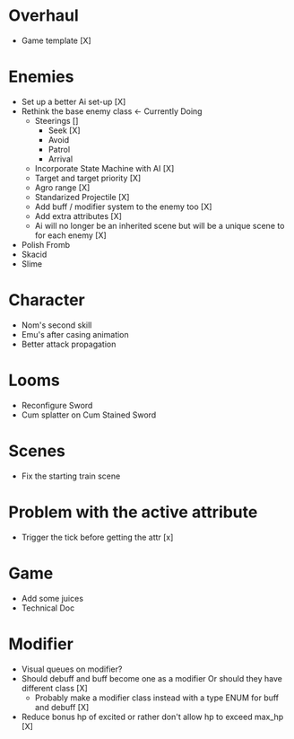 # Overhaul
- Game template [X]

# Enemies
- Set up a better Ai set-up [X]
- Rethink the base enemy class <- Currently Doing
	- Steerings []
		- Seek [X]
		- Avoid
		- Patrol
		- Arrival
	- Incorporate State Machine with AI [X]
	- Target and target priority [X]
	- Agro range [X]
	- Standarized Projectile [X]
	- Add buff / modifier system to the enemy too [X]
	- Add extra attributes [X]
	- Ai will no longer be an inherited scene but will be a unique scene to for each enemy [X]
- Polish Fromb
- Skacid
- Slime

# Character
- Nom's second skill 
- Emu's after casing animation
- Better attack propagation

# Looms
- Reconfigure Sword
- Cum splatter on Cum Stained Sword

# Scenes
- Fix the starting train scene


# Problem with the active attribute
- Trigger the tick before getting the attr [x]

# Game
- Add some juices
- Technical Doc

# Modifier 
- Visual queues on modifier?
- Should debuff and buff become one as a modifier Or should they have different class [X]
	- Probably make a modifier class instead with a type ENUM for buff and debuff [X]
- Reduce bonus hp of excited or rather don't allow hp to exceed max_hp [X]
